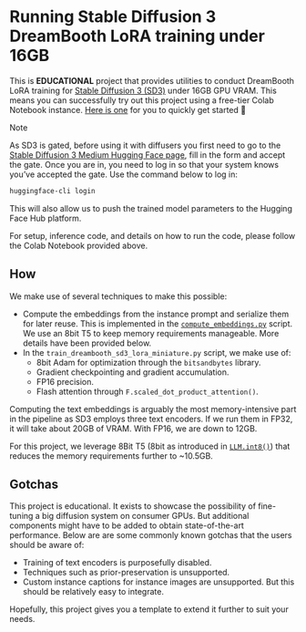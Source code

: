 # Running Stable Diffusion 3 DreamBooth LoRA training under 16GB

This is **EDUCATIONAL** project that provides utilities to conduct DreamBooth LoRA training for [Stable Diffusion 3 (SD3)](ttps://huggingface.co/papers/2403.03206) under 16GB GPU VRAM. This means you can successfully try out this project using a free-tier Colab Notebook instance. [Here is one](./sd3_dreambooth_lora_16gb.ipynb) for you to quickly get started 🤗

> [!NOTE]
> As SD3 is gated, before using it with diffusers you first need to go to the [Stable Diffusion 3 Medium Hugging Face page](https://huggingface.co/stabilityai/stable-diffusion-3-medium-diffusers), fill in the form and accept the gate. Once you are in, you need to log in so that your system knows you’ve accepted the gate. Use the command below to log in:

```bash
huggingface-cli login
```

This will also allow us to push the trained model parameters to the Hugging Face Hub platform.

For setup, inference code, and details on how to run the code, please follow the Colab Notebook provided above. 

## How

We make use of several techniques to make this possible:

* Compute the embeddings from the instance prompt and serialize them for later reuse. This is implemented in the [`compute_embeddings.py`](./compute_embeddings.py) script. We use an 8bit T5 to keep memory requirements manageable. More details have been provided below.
* In the `train_dreambooth_sd3_lora_miniature.py` script, we make use of:
  * 8bit Adam for optimization through the `bitsandbytes` library.
  * Gradient checkpointing and gradient accumulation.
  * FP16 precision.
  * Flash attention through `F.scaled_dot_product_attention()`. 

Computing the text embeddings is arguably the most memory-intensive part in the pipeline as SD3 employs three text encoders. If we run them in FP32, it will take about 20GB of VRAM. With FP16, we are down to 12GB. 

For this project, we leverage 8Bit T5 (8bit as introduced in [`LLM.int8()`](https://arxiv.org/abs/2208.07339)) that reduces the memory requirements further to ~10.5GB.

## Gotchas

This project is educational. It exists to showcase the possibility of fine-tuning a big diffusion system on consumer GPUs. But additional components might have to be added to obtain state-of-the-art performance. Below are are some commonly known gotchas that the users should be aware of:

* Training of text encoders is purposefully disabled. 
* Techniques such as prior-preservation is unsupported. 
* Custom instance captions for instance images are unsupported. But this should be relatively easy to integrate.

Hopefully, this project gives you a template to extend it further to suit your needs.